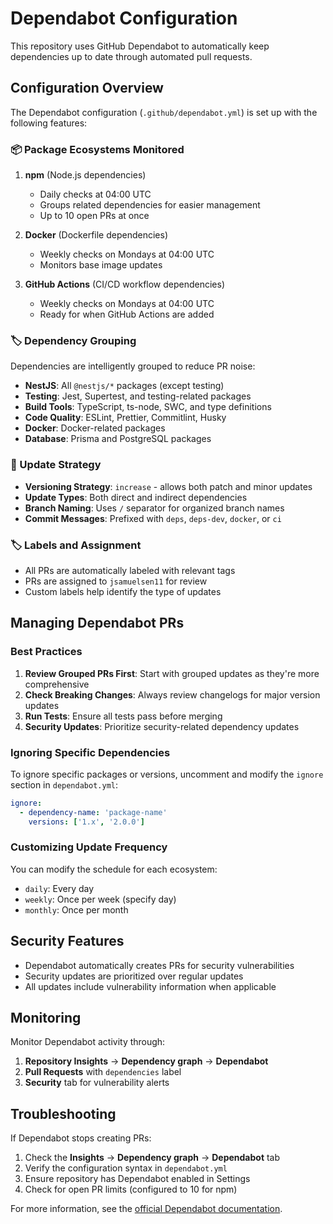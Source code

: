 # Dependabot Configuration

This repository uses GitHub Dependabot to automatically keep dependencies up to date through automated pull requests.

## Configuration Overview

The Dependabot configuration (`.github/dependabot.yml`) is set up with the following features:

### 📦 Package Ecosystems Monitored

1. **npm** (Node.js dependencies)
   - Daily checks at 04:00 UTC
   - Groups related dependencies for easier management
   - Up to 10 open PRs at once

2. **Docker** (Dockerfile dependencies)
   - Weekly checks on Mondays at 04:00 UTC
   - Monitors base image updates

3. **GitHub Actions** (CI/CD workflow dependencies)
   - Weekly checks on Mondays at 04:00 UTC
   - Ready for when GitHub Actions are added

### 🏷️ Dependency Grouping

Dependencies are intelligently grouped to reduce PR noise:

- **NestJS**: All `@nestjs/*` packages (except testing)
- **Testing**: Jest, Supertest, and testing-related packages
- **Build Tools**: TypeScript, ts-node, SWC, and type definitions
- **Code Quality**: ESLint, Prettier, Commitlint, Husky
- **Docker**: Docker-related packages
- **Database**: Prisma and PostgreSQL packages

### 🔄 Update Strategy

- **Versioning Strategy**: `increase` - allows both patch and minor updates
- **Update Types**: Both direct and indirect dependencies
- **Branch Naming**: Uses `/` separator for organized branch names
- **Commit Messages**: Prefixed with `deps`, `deps-dev`, `docker`, or `ci`

### 🏷️ Labels and Assignment

- All PRs are automatically labeled with relevant tags
- PRs are assigned to `jsamuelsen11` for review
- Custom labels help identify the type of updates

## Managing Dependabot PRs

### Best Practices

1. **Review Grouped PRs First**: Start with grouped updates as they're more comprehensive
2. **Check Breaking Changes**: Always review changelogs for major version updates
3. **Run Tests**: Ensure all tests pass before merging
4. **Security Updates**: Prioritize security-related dependency updates

### Ignoring Specific Dependencies

To ignore specific packages or versions, uncomment and modify the `ignore` section in `dependabot.yml`:

```yaml
ignore:
  - dependency-name: 'package-name'
    versions: ['1.x', '2.0.0']
```

### Customizing Update Frequency

You can modify the schedule for each ecosystem:

- `daily`: Every day
- `weekly`: Once per week (specify day)
- `monthly`: Once per month

## Security Features

- Dependabot automatically creates PRs for security vulnerabilities
- Security updates are prioritized over regular updates
- All updates include vulnerability information when applicable

## Monitoring

Monitor Dependabot activity through:

1. **Repository Insights** → **Dependency graph** → **Dependabot**
2. **Pull Requests** with `dependencies` label
3. **Security** tab for vulnerability alerts

## Troubleshooting

If Dependabot stops creating PRs:

1. Check the **Insights** → **Dependency graph** → **Dependabot** tab
2. Verify the configuration syntax in `dependabot.yml`
3. Ensure repository has Dependabot enabled in Settings
4. Check for open PR limits (configured to 10 for npm)

For more information, see the [official Dependabot documentation](https://docs.github.com/en/code-security/dependabot).
